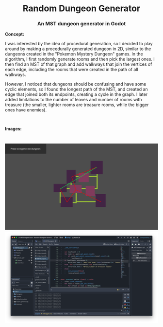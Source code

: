 <h1 align="center">Random Dungeon Generator</h1>
<h3 align="center">An MST dungeon generator in Godot</h3>

**Concept:**

I was interested by the idea of procedural generation, so I decided to play around by making a procedurally generated dungeon in 2D, similar to the dungeons created in the "Pokemon Mystery Dungeon" games. In the algorithm, I first randomly generate rooms and then pick the largest ones. I then find an MST of that graph and add walkways that join the vertices of each edge, including the rooms that were created in the path of all walkways. 

However, I noticed that dungeons should be confusing and have some cyclic elements, so I found the longest path of the MST, and created an edge that joined both its endpoints, creating a cycle in the graph. I later added limitations to the number of leaves and number of rooms with treasure (the smaller, lighter rooms are treasure rooms, while the bigger ones have enemies). 

<br>

**Images:**

<h1 align="center">

  <img width="1440" alt="Screenshot 2023-08-27 at 9 22 54 AM" src="https://github.com/virajdoshi02/2DRandomDungeon/blob/main/Screenshot%202023-08-28%20at%201.18.56%20PM.png">

<img width="1440" alt="Screenshot 2023-08-27 at 9 22 54 AM" src="https://github.com/virajdoshi02/2DRandomDungeon/blob/main/Screenshot%202023-08-28%20at%201.30.23%20PM.png">


</h1>
